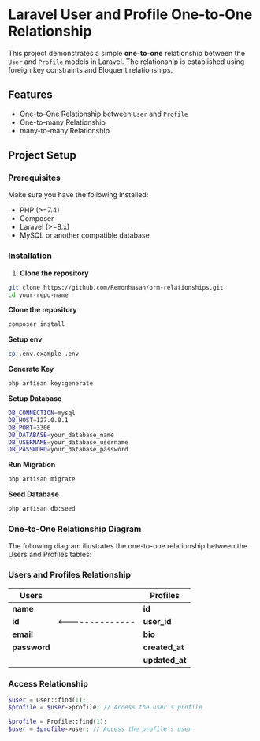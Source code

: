 # Laravel User and Profile One-to-One Relationship

This project demonstrates a simple **one-to-one** relationship between the `User` and `Profile` models in Laravel. The relationship is established using foreign key constraints and Eloquent relationships.

## Features

- One-to-One Relationship between `User` and `Profile`
- One-to-many Relationship
- many-to-many Relationship

## Project Setup

### Prerequisites

Make sure you have the following installed:

- PHP (>=7.4)
- Composer
- Laravel (>=8.x)
- MySQL or another compatible database

### Installation

1. **Clone the repository**

```bash
git clone https://github.com/Remonhasan/orm-relationships.git
cd your-repo-name
```
**Clone the repository**
```bash
composer install
```
**Setup env**
```bash
cp .env.example .env
```
**Generate Key**
```bash
php artisan key:generate
```
**Setup Database**
```bash
DB_CONNECTION=mysql
DB_HOST=127.0.0.1
DB_PORT=3306
DB_DATABASE=your_database_name
DB_USERNAME=your_database_username
DB_PASSWORD=your_database_password
```
**Run Migration**
```bash
php artisan migrate
```
**Seed Database**
```bash
php artisan db:seed
```
### One-to-One Relationship Diagram
The following diagram illustrates the one-to-one relationship between the Users and Profiles tables:
### Users and Profiles Relationship

| Users         |               | Profiles       |
|---------------|---------------|----------------|
| **name**      |               | **id**         |
| **id**        |<--------------| **user_id**    |
| **email**     |               | **bio**        |
| **password**  |               | **created_at** |
|               |               | **updated_at** |

### Access Relationship
```php
$user = User::find(1);
$profile = $user->profile; // Access the user's profile

$profile = Profile::find(1);
$user = $profile->user; // Access the profile's user
```


